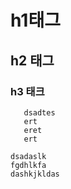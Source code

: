 # h1태그
## h2 태그
### h3 태크
```
   dsadtes
   ert
   eret
   ert   
   ```

```
dsadaslk
fgdhlkfa
dashkjkldas

```
